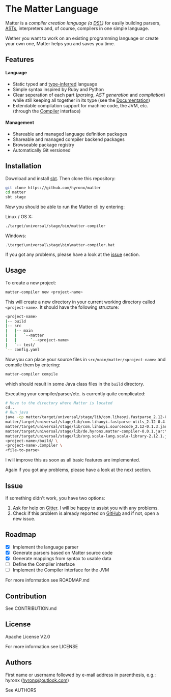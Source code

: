 # The Matter Language

Matter is a _compiler creation language \(a [DSL](https://en.wikipedia.org/wiki/Domain-specific_language)\)_ for easily building parsers, [ASTs](https://en.wikipedia.org/wiki/Abstract_syntax_tree), interpreters and, of course, compilers in one simple language.

Wether you want to work on an existing programming language or create your own one, Matter helps you and saves you time.

## Features
#### Language

* Static typed and [type-inferred](https://en.wikipedia.org/wiki/Type_inference) language
* Simple syntax inspired by Ruby and Python
* Clear seperation of each part \(_parsing_, _AST generation_ and _compilation_\) while still keeping all together in its type \(see the [Documentation](https://www.gitbook.com/book/hyronx/matter-lang/details)\)
* Extendable compilation support for machine code, the JVM, etc. \(through the [Compiler](https://www.gitbook.com/book/hyronx/matter-lang/details) interface\)

#### Management

* Shareable and managed language definition packages
* Shareable and managed compiler backend packages
* Browseable package registry
* Automatically Git versioned

## Installation

Download and install [sbt](http://www.scala-sbt.org/download.html).
Then clone this repository:
```bash
git clone https://github.com/hyronx/matter
cd matter
sbt stage
```

Now you should be able to run the Matter cli by entering:

Linux / OS X:
```bash
./target/universal/stage/bin/matter-compiler
```

Windows:
```batch
.\target\universal\stage\bin\matter-compiler.bat
```

If you got any problems, please have a look at the [issue](README.md#Issue) section.

## Usage

To create a new project:
```bash
matter-compiler new <project-name>
```

This will create a new directory in your current working directory called `<project-name>`. It should have the following structure:
```bash
<project-name>
|-- build
|-- src
|   |-- main
|   |   `--matter
|   |      `--<project-name>
|   `-- test/
`-- config.yaml
```

Now you can place your source files in `src/main/matter/<project-name>` and compile them by entering:
```bash
matter-compiler compile
```
which should result in some Java class files in the `build` directory.

Executing your compiler/parser/etc. is currently quite complicated:
```bash
# Move to the directory where Matter is located
cd..  
# Run java
java -cp matter/target/universal/stage/lib/com.lihaoyi.fastparse_2.12-0.4.2.jar:\ # the internal parser library
matter/target/universal/stage/lib/com.lihaoyi.fastparse-utils_2.12-0.4.2.jar:\ # the internal parser library
matter/target/universal/stage/lib/com.lihaoyi.sourcecode_2.12-0.1.3.jar:\ # the internal parser library
matter/target/universal/stage/lib/de.hyronx.matter-compiler-0.0.1.jar:\ # some support classes
matter/target/universal/stage/lib/org.scala-lang.scala-library-2.12.1.jar:\ # Scala language runtime
<project-name>/build/ \
<project-name>.Compiler \
<file-to-parse>
```

I will improve this as soon as all basic features are implemented.

Again if you got any problems, please have a look at the next section.

## Issue

If something didn't work, you have two options:

1. Ask for help on [Gitter](https://gitter.im/matter-lang/Lobby). I will be happy to assist you with any problems.
2. Check if this problem is already reported on [GitHub](https://github.com/hyronx/matter/issues) and if not, open a new issue.

## Roadmap

* [x] Implement the language parser
* [x] Generate parsers based on Matter source code
* [x] Generate mappings from syntax to usable data
* [ ] Define the Compiler interface
* [ ] Implement the Compiler interface for the JVM

For more information see ROADMAP.md

## Contribution

See CONTRIBUTION.md

## License

Apache License V2.0

For more information see LICENSE

## Authors

First name or username followed by e-mail address in parenthesis, e.g.:
hyronx (hyronx@outlook.com)

See AUTHORS
